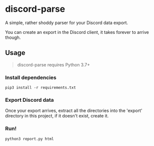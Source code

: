 # discord-parse

A simple, rather shoddy parser for your Discord data export.

You can create an export in the Discord client, it takes forever to arrive though.

## Usage

> discord-parse requires Python 3.7+

### Install dependencies

`pip3 install -r requirements.txt`

### Export Discord data

Once your export arrives, extract all the directories into the 'export' directory in this project, if it doesn't exist, create it.

### Run!

`python3 report.py html`
